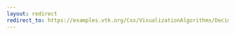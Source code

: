 ```yaml
---
layout: redirect
redirect_to: https://examples.vtk.org/Cxx/VisualizationAlgorithms/DecimateHawaii/
---
```


